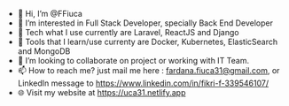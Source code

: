 - 👋 Hi, I’m @FFiuca
- 👀 I’m interested in Full Stack Developer, specially Back End Developer
- 🌱 Tech what I use currently are Laravel, ReactJS and Django
- 🍡 Tools that I learn/use currenty are Docker, Kubernetes, ElasticSearch and MongoDB
- 💞️ I’m looking to collaborate on project or working with IT Team.
- 📫 How to reach me? just mail me here : fardana.fiuca31@gmail.com, or LinkedIn message to https://www.linkedin.com/in/fikri-f-339546107/
- 🌐 Visit my website at https://uca31.netlify.app

<!---
FFiuca/FFiuca is a ✨ special ✨ repository because its `README.md` (this file) appears on your GitHub profile.
You can click the Preview link to take a look at your changes.
--->
